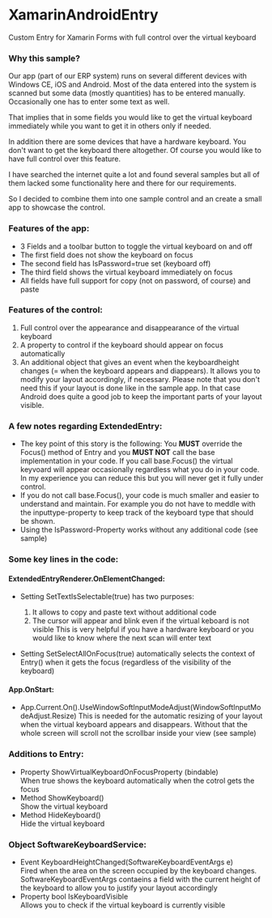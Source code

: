 # XamarinAndroidEntry
Custom Entry for Xamarin Forms with full control over the virtual keyboard

### Why this sample?
Our app (part of our ERP system) runs on several different devices with Windows CE, 
iOS and Android. Most of the data entered into the system is scanned but some data
(mostly quantities) has to be entered manually. Occasionally one has to enter some 
text as well. 

That implies that in some fields you would like to get the virtual keyboard immediately
while you want to get it in others only if needed.

In addition there are some devices that have a hardware keyboard. You don't want to
get the keyboard there altogether. Of course you would like to have full control over
this feature.

I have searched the internet quite a lot and found several samples but all of them 
lacked some functionality here and there for our requirements.

So I decided to combine them into one sample control and an create a small app to 
showcase the control.


### Features of the app:
- 3 Fields and a toolbar button to toggle the virtual keyboard on and off
- The first field does not show the keyboard on focus
- The second field has IsPassword=true set (keyboard off)
- The third field shows the virtual keyboard immediately on focus
- All fields have full support for copy (not on password, of course) and paste


### Features of the control:
1. Full control over the appearance and disappearance of the virtual keyboard
2. A property to control if the keyboard should appear on focus automatically
3. An additional object that gives an event when the keyboardheight changes
(= when the keyboard appears and diappears). It allows you to modify your
layout accordingly, if necessary. Please note that you don't need this if your
layout is done like in the sample app. In that case Android does quite a good
job to keep the important parts of your layout visible.


### A few notes regarding ExtendedEntry:

- The key point of this story is the following:
You **MUST** override the Focus() method of Entry and you **MUST NOT** call the base
implementation in your code. If you call base.Focus() the virtual keyvoard
will appear occasionally regardless what you do in your code. In my experience
you can reduce this but you will never get it fully under control.
- If you do not call base.Focus(), your code is much smaller and easier to 
understand and maintain. For example you do not have to meddle with the
inputtype-property to keep track of the keyboard type that should be shown.
- Using the IsPassword-Property works without any additional code (see sample)


### Some key lines in the code:
#### ExtendedEntryRenderer.OnElementChanged:
- Setting SetTextIsSelectable(true) has two purposes:
  1. It allows to copy and paste text without additional code
  2. The cursor will appear and blink even if the virtual keboard is not visible
     This is very helpful if you have a hardware keyboard or you would like to know
     where the next scan will enter text

- Setting SetSelectAllOnFocus(true) automatically selects the context of Entry() when it gets 
  the focus (regardless of the visibility of the keyboard)

#### App.OnStart:
- App.Current.On<Android>().UseWindowSoftInputModeAdjust(WindowSoftInputModeAdjust.Resize)
  This is needed for the automatic resizing of your layout when the virtual keyboard appears 
  and disappears. Without that the whole screen will scroll not the scrollbar inside your
  view (see sample)

### Additions to Entry:
- Property ShowVirtualKeyboardOnFocusProperty (bindable)\
  When true shows the keyboard automatically when the cotrol gets the focus
- Method ShowKeyboard()\
  Show the virtual keyboard
- Method HideKeyboard()\
  Hide the virtual keyboard

### Object SoftwareKeyboardService:
- Event KeyboardHeightChanged(SoftwareKeyboardEventArgs e)\
  Fired when the area on the screen occupied by the keyboard changes.\
  SoftwareKeyboardEventArgs contaeins a field with the current height of the keyboard
  to allow you to justify your layout accordingly
- Property bool IsKeyboardVisible\
  Allows you to check if the virtual keyboard is currently visible
